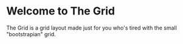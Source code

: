# Welcome to The Grid

The Grid is a grid layout made just for you who's tired with the small "bootstrapian" grid.
